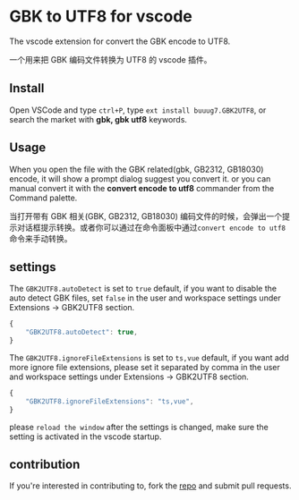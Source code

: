 # GBK to UTF8 for vscode

The vscode extension for convert the GBK encode to UTF8.

一个用来把 GBK 编码文件转换为 UTF8 的 vscode 插件。

## Install

Open VSCode and type `ctrl+P`, type `ext install buuug7.GBK2UTF8`, or search the market with **gbk, gbk utf8** keywords.

## Usage

When you open the file with the GBK related(gbk, GB2312, GB18030) encode, it will show a prompt dialog suggest you convert it. or you can manual convert it with the **convert encode to utf8** commander from the Command palette.

当打开带有 GBK 相关(GBK, GB2312, GB18030) 编码文件的时候，会弹出一个提示对话框提示转换。或者你可以通过在命令面板中通过`convert encode to utf8`命令来手动转换。

## settings

The `GBK2UTF8.autoDetect` is set to `true` default, if you want to disable the auto detect GBK files, set `false` in the user and workspace settings under Extensions -> GBK2UTF8 section.

```javascript
{
    "GBK2UTF8.autoDetect": true,
}
```

The `GBK2UTF8.ignoreFileExtensions` is set to `ts,vue` default, if you want add more ignore file extensions, please set it separated by comma in the user and workspace settings under Extensions -> GBK2UTF8 section.

```javascript
{
    "GBK2UTF8.ignoreFileExtensions": "ts,vue",
}
```

please `reload the window` after the settings is changed, make sure the setting is activated in the vscode startup.

## contribution

If you're interested in contributing to, fork the [repo](https://github.com/buuug7/gbk2utf8-vscode.git) and submit pull requests.
